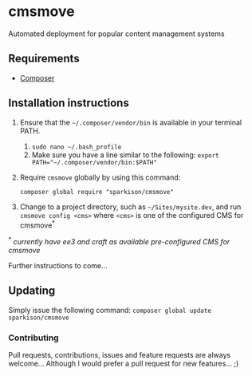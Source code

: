 # cmsmove
Automated deployment for popular content management systems

## Requirements
- [Composer](https://getcomposer.org/)

## Installation instructions

1. Ensure that the `~/.composer/vendor/bin` is available in your terminal PATH.

	1. `sudo nano ~/.bash_profile`
    2. Make sure you have a line similar to the following: `export PATH="~/.composer/vendor/bin:$PATH"`

2. Require `cmsmove` globally by using this command:

	`composer global require "sparkison/cmsmove"`

3. Change to a project directory, such as `~/Sites/mysite.dev`, and run `cmsmove config <cms>` where `<cms>` is one of the configured CMS for cmsmove<sup>*</sup>

<sup>*</sup> _currently have ee3 and craft as available pre-configured CMS for cmsmove_

Further instructions to come...

## Updating

Simply issue the following command: `composer global update sparkison/cmsmove`

### Contributing

Pull requests, contributions, issues and feature requests are always welcome... Although I would prefer a pull request for new features... ;)
    